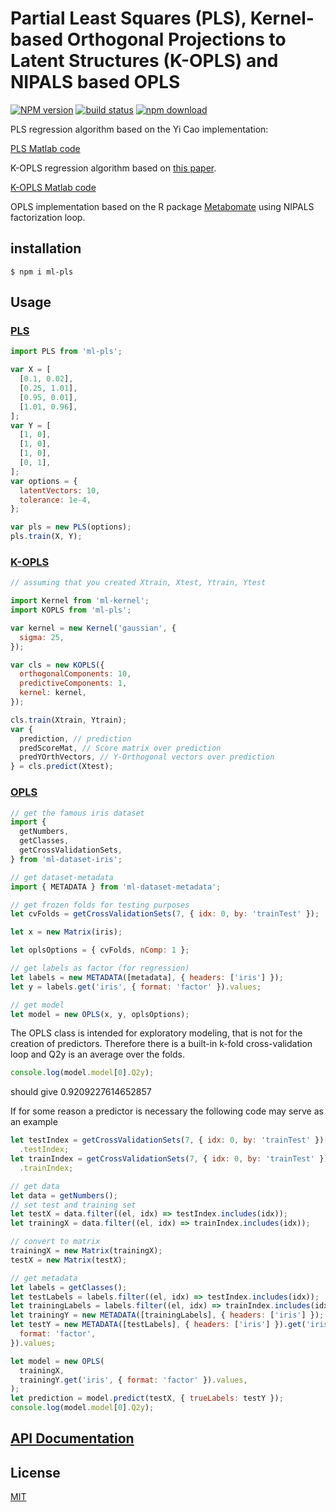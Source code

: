 # Partial Least Squares (PLS), Kernel-based Orthogonal Projections to Latent Structures (K-OPLS) and NIPALS based OPLS

[![NPM version][npm-image]][npm-url]
[![build status][ci-image]][ci-url]
[![npm download][download-image]][download-url]

PLS regression algorithm based on the Yi Cao implementation:

[PLS Matlab code](http://www.mathworks.com/matlabcentral/fileexchange/18760-partial-least-squares-and-discriminant-analysis)

K-OPLS regression algorithm based on [this paper](http://onlinelibrary.wiley.com/doi/10.1002/cem.1071/abstract).

[K-OPLS Matlab code](http://kopls.sourceforge.net/download.shtml)

OPLS implementation based on the R package [Metabomate](https://github.com/kimsche/MetaboMate) using NIPALS factorization loop.

## installation

`$ npm i ml-pls`

## Usage

### [PLS](./src/PLS.js)

```js
import PLS from 'ml-pls';

var X = [
  [0.1, 0.02],
  [0.25, 1.01],
  [0.95, 0.01],
  [1.01, 0.96],
];
var Y = [
  [1, 0],
  [1, 0],
  [1, 0],
  [0, 1],
];
var options = {
  latentVectors: 10,
  tolerance: 1e-4,
};

var pls = new PLS(options);
pls.train(X, Y);
```

### [K-OPLS](./src/KOPLS.js)

```js
// assuming that you created Xtrain, Xtest, Ytrain, Ytest

import Kernel from 'ml-kernel';
import KOPLS from 'ml-pls';

var kernel = new Kernel('gaussian', {
  sigma: 25,
});

var cls = new KOPLS({
  orthogonalComponents: 10,
  predictiveComponents: 1,
  kernel: kernel,
});

cls.train(Xtrain, Ytrain);
var {
  prediction, // prediction
  predScoreMat, // Score matrix over prediction
  predYOrthVectors, // Y-Orthogonal vectors over prediction
} = cls.predict(Xtest);
```

### [OPLS](./src/OPLS.js)

```js
// get the famous iris dataset
import {
  getNumbers,
  getClasses,
  getCrossValidationSets,
} from 'ml-dataset-iris'; 

// get dataset-metadata
import { METADATA } from 'ml-dataset-metadata';

// get frozen folds for testing purposes
let cvFolds = getCrossValidationSets(7, { idx: 0, by: 'trainTest' });

let x = new Matrix(iris);

let oplsOptions = { cvFolds, nComp: 1 };

// get labels as factor (for regression)
let labels = new METADATA([metadata], { headers: ['iris'] });
let y = labels.get('iris', { format: 'factor' }).values;

// get model
let model = new OPLS(x, y, oplsOptions);
```
The OPLS class is intended for exploratory modeling, that is not for the creation of predictors. Therefore there is a built-in k-fold cross-validation loop and Q2y is an average over the folds. 

```js 
console.log(model.model[0].Q2y);
``` 
should give 0.9209227614652857

If for some reason a predictor is necessary the following code may serve as an example

```js
let testIndex = getCrossValidationSets(7, { idx: 0, by: 'trainTest' })[0]
  .testIndex;
let trainIndex = getCrossValidationSets(7, { idx: 0, by: 'trainTest' })[0]
  .trainIndex;

// get data
let data = getNumbers();
// set test and training set
let testX = data.filter((el, idx) => testIndex.includes(idx));
let trainingX = data.filter((el, idx) => trainIndex.includes(idx));

// convert to matrix
trainingX = new Matrix(trainingX);
testX = new Matrix(testX);

// get metadata
let labels = getClasses();
let testLabels = labels.filter((el, idx) => testIndex.includes(idx));
let trainingLabels = labels.filter((el, idx) => trainIndex.includes(idx));
let trainingY = new METADATA([trainingLabels], { headers: ['iris'] });
let testY = new METADATA([testLabels], { headers: ['iris'] }).get('iris', {
  format: 'factor',
}).values;

let model = new OPLS(
  trainingX,
  trainingY.get('iris', { format: 'factor' }).values,
);
let prediction = model.predict(testX, { trueLabels: testY });
console.log(model.model[0].Q2y);
```


## [API Documentation](http://mljs.github.io/pls/)

## License

[MIT](./LICENSE)

[npm-image]: https://img.shields.io/npm/v/ml-pls.svg?style=flat-square
[npm-url]: https://npmjs.org/package/ml-pls
[ci-image]: https://github.com/mljs/pls/workflows/Node.js%20CI/badge.svg?branch=master
[ci-url]: https://github.com/mljs/pls/actions?query=workflow%3A%22Node.js+CI%22
[download-image]: https://img.shields.io/npm/dm/ml-pls.svg?style=flat-square
[download-url]: https://npmjs.org/package/ml-pls
